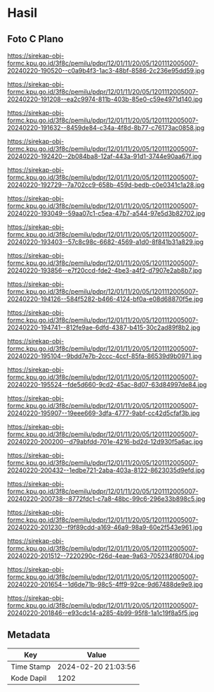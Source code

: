 # Hasil

## Foto C Plano

https://sirekap-obj-formc.kpu.go.id/3f8c/pemilu/pdpr/12/01/11/20/05/1201112005007-20240220-190520--c0a9b4f3-1ac3-48bf-8586-2c236e95dd59.jpg

https://sirekap-obj-formc.kpu.go.id/3f8c/pemilu/pdpr/12/01/11/20/05/1201112005007-20240220-191208--ea2c9974-811b-403b-85e0-c59e4971d140.jpg

https://sirekap-obj-formc.kpu.go.id/3f8c/pemilu/pdpr/12/01/11/20/05/1201112005007-20240220-191632--8459de84-c34a-4f8d-8b77-c76173ac0858.jpg

https://sirekap-obj-formc.kpu.go.id/3f8c/pemilu/pdpr/12/01/11/20/05/1201112005007-20240220-192420--2b084ba8-12af-443a-91d1-3744e90aa67f.jpg

https://sirekap-obj-formc.kpu.go.id/3f8c/pemilu/pdpr/12/01/11/20/05/1201112005007-20240220-192729--7a702cc9-658b-459d-bedb-c0e0341c1a28.jpg

https://sirekap-obj-formc.kpu.go.id/3f8c/pemilu/pdpr/12/01/11/20/05/1201112005007-20240220-193049--59aa07c1-c5ea-47b7-a544-97e5d3b82702.jpg

https://sirekap-obj-formc.kpu.go.id/3f8c/pemilu/pdpr/12/01/11/20/05/1201112005007-20240220-193403--57c8c98c-6682-4569-a1d0-8f841b31a829.jpg

https://sirekap-obj-formc.kpu.go.id/3f8c/pemilu/pdpr/12/01/11/20/05/1201112005007-20240220-193856--e7f20ccd-fde2-4be3-a4f2-d7907e2ab8b7.jpg

https://sirekap-obj-formc.kpu.go.id/3f8c/pemilu/pdpr/12/01/11/20/05/1201112005007-20240220-194126--584f5282-b466-4124-bf0a-e08d68870f5e.jpg

https://sirekap-obj-formc.kpu.go.id/3f8c/pemilu/pdpr/12/01/11/20/05/1201112005007-20240220-194741--812fe9ae-6dfd-4387-b415-30c2ad89f8b2.jpg

https://sirekap-obj-formc.kpu.go.id/3f8c/pemilu/pdpr/12/01/11/20/05/1201112005007-20240220-195104--9bdd7e7b-2ccc-4ccf-85fa-86539d9b0971.jpg

https://sirekap-obj-formc.kpu.go.id/3f8c/pemilu/pdpr/12/01/11/20/05/1201112005007-20240220-195524--fde5d660-9cd2-45ac-8d07-63d84997de84.jpg

https://sirekap-obj-formc.kpu.go.id/3f8c/pemilu/pdpr/12/01/11/20/05/1201112005007-20240220-195907--19eee669-3dfa-4777-9abf-cc42d5cfaf3b.jpg

https://sirekap-obj-formc.kpu.go.id/3f8c/pemilu/pdpr/12/01/11/20/05/1201112005007-20240220-200200--d79abfdd-701e-4216-bd2d-12d930f5a6ac.jpg

https://sirekap-obj-formc.kpu.go.id/3f8c/pemilu/pdpr/12/01/11/20/05/1201112005007-20240220-200432--1edbe721-2aba-403a-8122-8623035d9efd.jpg

https://sirekap-obj-formc.kpu.go.id/3f8c/pemilu/pdpr/12/01/11/20/05/1201112005007-20240220-200738--8772fdc1-c7a8-48bc-99c6-296e33b898c5.jpg

https://sirekap-obj-formc.kpu.go.id/3f8c/pemilu/pdpr/12/01/11/20/05/1201112005007-20240220-201230--f9f89cdd-a169-46a9-98a9-60e2f543e961.jpg

https://sirekap-obj-formc.kpu.go.id/3f8c/pemilu/pdpr/12/01/11/20/05/1201112005007-20240220-201512--7220290c-f26d-4eae-9a63-705234f80704.jpg

https://sirekap-obj-formc.kpu.go.id/3f8c/pemilu/pdpr/12/01/11/20/05/1201112005007-20240220-201654--1d6de71b-98c5-4ff9-92ce-9d67488de9e9.jpg

https://sirekap-obj-formc.kpu.go.id/3f8c/pemilu/pdpr/12/01/11/20/05/1201112005007-20240220-201846--e93cdc14-a285-4b99-95f8-1a1c19f8a5f5.jpg


## Metadata

| Key        | Value               |
| ---------- | ------------------- |
| Time Stamp | 2024-02-20 21:03:56 |
| Kode Dapil | 1202                |



